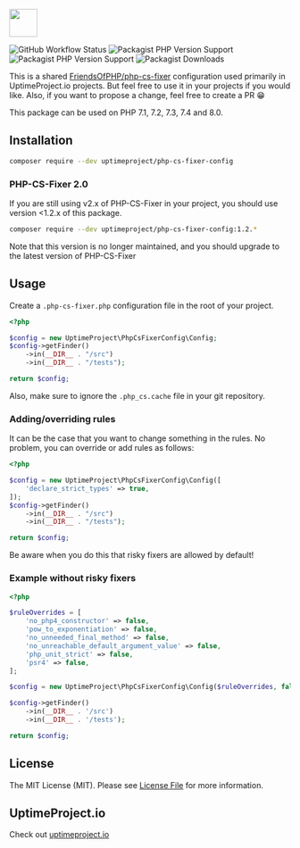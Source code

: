 <a href="https://uptimeproject.io" target="_blank"><img src="https://uptimeproject.io/img/logo.png" height="50px" /></a>

![GitHub Workflow Status](https://img.shields.io/github/workflow/status/uptimeproject/php-cs-fixer-config/CI?style=flat-square)
![Packagist PHP Version Support](https://img.shields.io/packagist/php-v/uptimeproject/php-cs-fixer-config?style=flat-square)
![Packagist PHP Version Support](https://img.shields.io/packagist/v/uptimeproject/php-cs-fixer-config?style=flat-square)
![Packagist Downloads](https://img.shields.io/packagist/dt/uptimeproject/php-cs-fixer-config?style=flat-square)

This is a shared [FriendsOfPHP/php-cs-fixer](https://github.com/FriendsOfPHP/PHP-CS-Fixer) configuration used primarily in UptimeProject.io projects. But feel free to use it in your projects if you would like. Also, if you want to propose a change, feel free to create a PR 😁

This package can be used on PHP 7.1, 7.2, 7.3, 7.4 and 8.0.

## Installation

```sh
composer require --dev uptimeproject/php-cs-fixer-config
```

### PHP-CS-Fixer 2.0

If you are still using v2.x of PHP-CS-Fixer in your project, you should use version <1.2.x of this package.

```sh
composer require --dev uptimeproject/php-cs-fixer-config:1.2.*
```

Note that this version is no longer maintained, and you should upgrade to the latest version of PHP-CS-Fixer

## Usage

Create a `.php-cs-fixer.php` configuration file in the root of your project.

```php
<?php

$config = new UptimeProject\PhpCsFixerConfig\Config;
$config->getFinder()
    ->in(__DIR__ . "/src")
    ->in(__DIR__ . "/tests");

return $config;
```

Also, make sure to ignore the `.php_cs.cache` file in your git repository.

### Adding/overriding rules

It can be the case that you want to change something in the rules. No problem, you can override or add rules as follows:

```php
<?php

$config = new UptimeProject\PhpCsFixerConfig\Config([
    'declare_strict_types' => true,
]);
$config->getFinder()
    ->in(__DIR__ . "/src")
    ->in(__DIR__ . "/tests");

return $config;
```

Be aware when you do this that risky fixers are allowed by default!

### Example without risky fixers

```php
<?php

$ruleOverrides = [
    'no_php4_constructor' => false,
    'pow_to_exponentiation' => false,
    'no_unneeded_final_method' => false,
    'no_unreachable_default_argument_value' => false,
    'php_unit_strict' => false,
    'psr4' => false,
];

$config = new UptimeProject\PhpCsFixerConfig\Config($ruleOverrides, false);

$config->getFinder()
    ->in(__DIR__ . '/src')
    ->in(__DIR__ . '/tests');

return $config;
```

## License

The MIT License (MIT). Please see [License File](https://github.com/uptimeproject/php-cs-fixer-config/blob/main/LICENSE) for more information.

## UptimeProject.io

Check out [uptimeproject.io](https://uptimeproject.io)